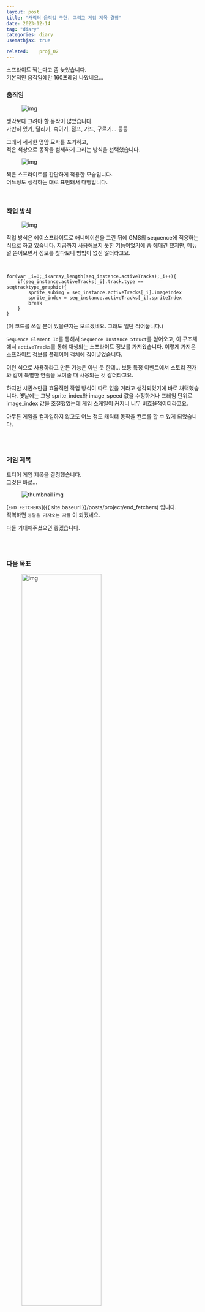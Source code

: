```yaml
---
layout: post
title: "캐릭터 움직임 구현. 그리고 게임 제목 결정"
date: 2023-12-14
tag: "diary"
categories: diary
usemathjax: true

related:    proj_02
---
```


스프라이트 찍는다고 좀 늦었습니다.  
기본적인 움직임에만 160프레임 나왔네요...

<h3>움직임</h3>

<figure>
    <img class="title-image" src="{{ site.image_location }}/diary/proj2_diary/07/sprite_example.png" alt="img">
</figure>

생각보다 그려야 할 동작이 많았습니다.  
가만히 있기, 달리기, 숙이기, 점프, 가드, 구르기... 등등

그래서 세세한 명암 묘사를 포기하고,  
적은 색상으로 동작을 섬세하게 그리는 방식을 선택했습니다.

<figure>
    <img class="title-image" src="{{ site.image_location }}/diary/proj2_diary/07/movement.gif" alt="img">
</figure>

찍은 스프라이트를 간단하게 적용한 모습입니다.  
어느정도 생각하는 대로 표현돼서 다행입니다.

<br/>

<h3>작업 방식</h3>

<figure>
    <img class="title-image" src="{{ site.image_location }}/diary/proj2_diary/07/sequence.png" alt="img">
</figure>

작업 방식은 에이스프라이트로 애니메이션을 그린 뒤에 GMS의 sequence에 적용하는 식으로 하고 있습니다. 
지금까지 사용해보지 못한 기능이었기에 좀 헤매긴 했지만, 메뉴얼 뜯어보면서 정보를 찾다보니 방법이 없진 않더라고요.

<br/>

```
for(var _i=0;_i<array_length(seq_instance.activeTracks);_i++){
    if(seq_instance.activeTracks[_i].track.type == seqtracktype_graphic){
        sprite_subimg = seq_instance.activeTracks[_i].imageindex
        sprite_index = seq_instance.activeTracks[_i].spriteIndex
        break
    }
}
```
(이 코드를 쓰실 분이 있을련지는 모르겠네요. 그래도 일단 적어둡니다.)

`Sequence Element Id`를 통해서 `Sequence Instance Struct`를 얻어오고, 이 구조체에서 `activeTracks`를 통해 재생되는 스프라이트 정보를 가져왔습니다. 
이렇게 가져온 스프라이트 정보를 플레이어 객체에 집어넣었습니다.

이런 식으로 사용하라고 만든 기능은 아닌 듯 한데... 보통 특정 이벤트에서 스토리 전개와 같이 특별한 연출을 보여줄 때 사용되는 것 같더라고요. 

하지만 시퀀스만큼 효율적인 작업 방식이 따로 없을 거라고 생각되었기에 바로 채택했습니다.
옛날에는 그냥 sprite_index와 image_speed 값을 수정하거나 프레임 단위로 image_index 값을 조절했었는데 게임 스케일이 커지니 너무 비효율적이더라고요. 

아무튼 게임을 컴파일하지 않고도 어느 정도 캐릭터 동작을 컨트롤 할 수 있게 되었습니다. 

<br/>
<br/>

<h3>게임 제목</h3>

드디어 게임 제목을 결정했습니다.  
그것은 바로...

<figure>
    <div class="special-container-2">
        <img class="special-img" src="{{site.image_location}}/project/end_fetchers_title2.png" alt="thumbnail img">
    </div>
</figure>

[`END FETCHERS`]({{ site.baseurl }}/posts/project/end_fetchers) 입니다.  
직역하면 `종말을 가져오는 자들` 이 되겠네요.

다들 기대해주셨으면 좋겠습니다.

<br/>
<br/>

<h3>다음 목표</h3>

<figure>
    <img class="title-image" src="{{ site.image_location }}/diary/proj2_diary/07/textbox.png" alt="img" style="width:70%">
</figure>

스프라이트 찍는다고 피격 시스템은 만들지 못했네요.  
피격 시스템하고 조금 구상해놓은 대화상자 시스템을 슬슬 만들어야겠습니다.

<br/>
<br/>
<br/>

<figure>
    <img class="title-image" src="{{ site.image_location }}/diary/proj2_diary/07/screenshot.png" alt="img">
</figure>

<br/>

찾아와주셔서 정말 감사합니다.  
올해가 끝나기 전에 한 번 더 개발일지 작성하도록 하겠습니다.

모두 즐거운 밤 되시길!